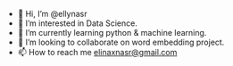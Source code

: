 - 👋 Hi, I’m @ellynasr
- 👀 I’m interested in Data Science.
- 🌱 I’m currently learning python & machine learning.
- 💞️ I’m looking to collaborate on word embedding project.
- 📫 How to reach me elinaxnasr@gmail.com

<!---
ellynasr/ellynasr is a ✨ special ✨ repository because its `README.md` (this file) appears on your GitHub profile.
You can click the Preview link to take a look at your changes.
--->
